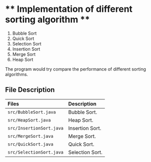 # ** Implementation of different sorting algorithm **

1. Bubble Sort
2. Quick Sort
3. Selection Sort
4. Insertion Sort
5. Merge Sort
6. Heap Sort

The program would try compare the performance of different sorting algorithms.

## File Description

| Files                    | Description     |
|:-------------------------|:----------------|
| `src/BubbleSort.java`    | Bubble Sort.    |
| `src/HeapSort.java`      | Heap Sort.      |
| `src/InsertionSort.java` | Insertion Sort. |
| `src/MergeSort.java`     | Merge Sort.     |
| `src/QuickSort.java`     | Quick Sort.     |
| `src/SelectionSort.java` | Selection Sort. |